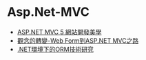 # Asp.Net-MVC
* [ASP.NET MVC 5 網站開發美學](https://play.google.com/books/reader?id=mQqnBAAAQBAJ&printsec=frontcover&output=reader&hl=zh_TW&pg=GBS.PR20)
* [觀念的轉變-Web Form到ASP.NET MVC之路](http://www.uuu.com.tw/Public/content/article/150406tips.htm)
* [.NET環境下的ORM技術研究](http://www.syscom.com.tw/ePaper_Content_EPArticledetail.aspx?id=106&EPID=164&j=4&HeaderName=%E7%A0%94%E7%99%BC%E6%96%B0%E8%A6%96%E7%95%8C)
